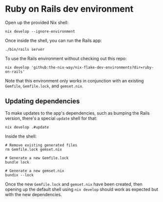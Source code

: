 # Ruby on Rails dev environment

Open up the provided Nix shell:

```shell
nix develop --ignore-environment
```

Once inside the shell, you can run the Rails app:

```shell
./bin/rails server
```

To use the Rails environment without checking out this repo:

```shell
nix develop 'github:the-nix-way/nix-flake-dev-environments?dir=ruby-on-rails'
```

Note that this environment only works in conjunction with an existing `Gemfile`, `Gemfile.lock`, and `gemset.nix`.

## Updating dependencies

To make updates to the app's dependencies, such as bumping the Rails version, there's a special `update` shell for that:

```shell
nix develop .#update
```

Inside the shell:

```shell
# Remove existing generated files
rm Gemfile.lock gemset.nix

# Generate a new Gemfile.lock
bundle lock

# Generate a new gemset.nix
bundix --lock
```

Once the new `Gemfile.lock` and `gemset.nix` have been created, then opening up the default shell using `nix develop` should work as expected but with the new dependencies.

